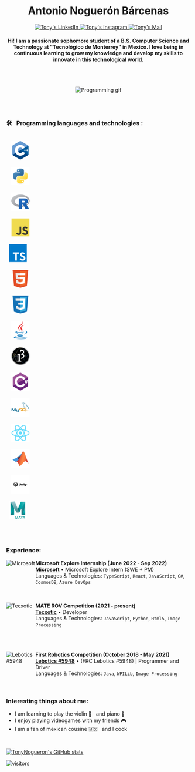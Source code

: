 
<h1 align = "center" > Antonio Noguerón Bárcenas </h1>

<p align = "center"> 
  <a href="https://www.linkedin.com/in/antonio-nogueron/">
    <img alt="Tony's LinkedIn" src="https://img.shields.io/badge/linkedin-%230077B5.svg?&style=for-the-badge&logo=linkedin&logoColor=white" height=25>
  </a>
  <a href="https://www.instagram.com/tony_nogueron/">
    <img alt="Tony's Instagram" src="https://img.shields.io/badge/instagram-%23E4405F.svg?&style=for-the-badge&logo=instagram&logoColor=white" height=25>
  </a>
  <a href="mailto:antonio.nogueron03@outlook.com">
    <img alt = "Tony's Mail" src = "https://img.shields.io/badge/Outlook-0078D4?style=for-the-badge&logo=microsoft-outlook&logoColor=white" height=25>
  </a>
</p>

<div align = "center">
  <h4>
Hi! I am a passionate sophomore student of a B.S. Computer Science and Technology at "Tecnológico de Monterrey" in Mexico. I love being in continuous learning to grow my knowledge and develop my skills to innovate in this technological world.
  </h4>
</div>

<br> </br>

<div align = "center"> 
  <img alt = "Programming gif" src = "https://raw.githubusercontent.com/abhisheknaiidu/abhisheknaiidu/master/code.gif" height = "350px">
</div>

<br> </br>
  
  ### :hammer_and_wrench: &nbsp; Programming languages and technologies :

<code>
  <img alt = "C++" height="50" src = "https://github.com/devicons/devicon/blob/master/icons/cplusplus/cplusplus-original.svg" >
</code> 
 
<code>
  <img alt = "Python" height="50" src = "https://github.com/devicons/devicon/blob/master/icons/python/python-original.svg" >
</code> 

<code>
  <img alt = "R" height="50" src = "https://github.com/devicons/devicon/blob/master/icons/r/r-original.svg" >
</code> 

<code>
  <img alt = "JavaScript" height="50" src = "https://github.com/devicons/devicon/blob/master/icons/javascript/javascript-original.svg" >
</code> 

<code>
 <img alt = "TypeScript" height = "50"src = "https://github.com/devicons/devicon/blob/master/icons/typescript/typescript-original.svg" >
</code>

<code>
  <img alt = "Html" height="50" src = "https://github.com/devicons/devicon/blob/master/icons/html5/html5-original.svg" >
</code> 

<code>
  <img alt = "Css" height="50" src = "https://github.com/devicons/devicon/blob/master/icons/css3/css3-original.svg" >
</code> 

<code> 
  <img alt = "Java" height = "50" src = "https://github.com/devicons/devicon/blob/master/icons/java/java-original.svg" >
</code>

<code> 
  <img alt = "Processing3" height = "50" src = "https://github.com/devicons/devicon/blob/master/icons/processing/processing-original.svg" >
</code>

<code> 
  <img alt = "C#" height = "50" src = "https://github.com/devicons/devicon/blob/master/icons/csharp/csharp-original.svg" >
</code>

<code> 
  <img alt = "MySQL" height = "50" src = "https://github.com/devicons/devicon/blob/master/icons/mysql/mysql-original-wordmark.svg" >
</code>

<code> 
  <img alt = "React" height = "50" src = "https://github.com/devicons/devicon/blob/master/icons/react/react-original.svg" >
</code>

<code> 
  <img alt = "Matlab" height = "50" src = "https://github.com/devicons/devicon/blob/master/icons/matlab/matlab-original.svg" >
</code>

<code> 
  <img alt = "Unity" height = "50" src = "https://github.com/devicons/devicon/blob/master/icons/unity/unity-original-wordmark.svg" >
</code>

<code>
 <img alt = "Maya" height = "50"src = "https://github.com/devicons/devicon/blob/master/icons/maya/maya-original-wordmark.svg" >
</code>
  
<br></br>



<!--
**TonyNogueron/TonyNogueron** is a ✨ _special_ ✨ repository because its `README.md` (this file) appears on your GitHub profile.
- 💬 Ask me about ...
- 📫 How to reach me: ...
- 😄 Pronouns: ...
- ⚡ Fun fact: ...
-->


### Experience:

[<img align="left" height="80px" width="80px" alt="Microsoft" src="https://github.com/benc-uk/icon-collection/blob/master/logos/microsoft-logo.svg"/>](https://www.microsoft.com/)

**Microsoft Explore Internship (June 2022 - Sep 2022)** \
[**Microsoft**](https://www.microsoft.com/) • Microsoft Explore Intern (SWE + PM)\
Languages & Technologies: `TypeScript`, `React`, `JavaScript`, `C#`, `CosmosDB`, `Azure DevOps` \
<br/>
<br/>

[<img align="left" height="90px" width="80px" alt="Tecxotic" src="https://tecxotic.com.mx/wp-content/uploads/2021/05/Logo-Tecxotic-Azul.png"/>](https://tecxotic.com.mx/)

**MATE ROV Competition (2021 - present)** \
[**Tecxotic**](https://tecxotic.com.mx/) • Developer \
Languages & Technologies: `JavaScript`, `Python`, `Html5`, `Image Processing` \
<br/>
<br/>
<br/>

[<img align="left" height="80px" width="80px" alt="Lebotics#5948" src="https://pbs.twimg.com/media/ER9_Z1HX0AAIWNJ.jpg"/>](https://www.instagram.com/lebotics_5948/?hl=es-la)

**First Robotics Competition (October 2018 - May 2021)** \
[**Lebotics #5948**](https://www.instagram.com/lebotics_5948/?hl=es-la) • (FRC Lebotics #5948) | Programmer and Driver \
Languages & Technologies: `Java`, `WPILib`, `Image Processing` \
<br/>
<br/>

### Interesting things about me:
- I am learning to play the violin :violin: &nbsp; and piano :musical_keyboard:
- I enjoy playing videogames with my friends :video_game:
- I am a fan of mexican cousine :mexico: &nbsp; and I cook

<br/>

[![TonyNogueron's GitHub stats](https://github-readme-stats.vercel.app/api?username=tonynogueron&theme=tokyonight&hide=stars,issues)](https://github.com/tonynogueron/github-readme-stats)


![visitors](https://visitor-badge.glitch.me/badge?page_id=tonynogueron.tonynogueron)
